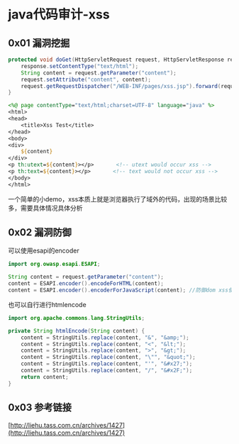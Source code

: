# java代码审计-xss

## 0x01 漏洞挖掘

```java
protected void doGet(HttpServletRequest request, HttpServletResponse response) throws IOException, ServletException {
    response.setContentType("text/html");
    String content = request.getParameter("content");
    request.setAttribute("content", content);
    request.getRequestDispatcher("/WEB-INF/pages/xss.jsp").forward(request, response);
}
```

```jsp
<%@ page contentType="text/html;charset=UTF-8" language="java" %>
<html>
<head>
    <title>Xss Test</title>
</head>
<body>
<div>
    ${content}
</div>
<p th:utext=${content}></p>       <!-- utext would occur xss -->
<p th:text=${content}></p>       <!-- text would not occur xss -->
</body>
</html>
```

一个简单的小demo，xss本质上就是浏览器执行了域外的代码，出现的场景比较多，需要具体情况具体分析

## 0x02 漏洞防御

可以使用esapi的encoder

```java
import org.owasp.esapi.ESAPI;

String content = request.getParameter("content");
content = ESAPI.encoder().encodeForHTML(content);
content = ESAPI.encoder().encoderForJavaScript(content); //防御dom xss使用jsencode
```

也可以自行进行htmlencode

```java
import org.apache.commons.lang.StringUtils;

private String htmlEncode(String content) {
    content = StringUtils.replace(content, "&", "&amp;");
    content = StringUtils.replace(content, "<", "&lt;");
    content = StringUtils.replace(content, ">", "&gt;");
    content = StringUtils.replace(content, "\"", "&quot;");
    content = StringUtils.replace(content, "'", "&#x27;");
    content = StringUtils.replace(content, "/", "&#x2F;");
    return content;
}
```

## 0x03 参考链接

[http://liehu.tass.com.cn/archives/1427](http://liehu.tass.com.cn/archives/1427)
